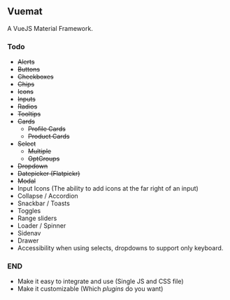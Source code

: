## Vuemat

A VueJS Material Framework.


### Todo
- ~~Alerts~~
- ~~Buttons~~
- ~~Checkboxes~~
- ~~Chips~~
- ~~Icons~~
- ~~Inputs~~
- ~~Radios~~
- ~~Tooltips~~
- ~~Cards~~
    - ~~Profile Cards~~
    - ~~Product Cards~~
- ~~Select~~
    - ~~Multiple~~
    - ~~OptGroups~~
- ~~Dropdown~~
- ~~Datepicker (Flatpickr)~~
- ~~Modal~~
- Input Icons (The ability to add icons at the far right of an input)
- Collapse / Accordion
- Snackbar / Toasts
- Toggles
- Range sliders
- Loader / Spinner
- Sidenav
- Drawer
- Accessibility when using selects, dropdowns to support only keyboard.

### END
- Make it easy to integrate and use (Single JS and CSS file)
- Make it customizable (Which *plugins* do you want)
